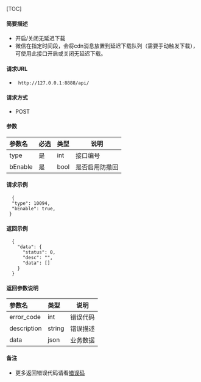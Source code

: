 [TOC]

#### 简要描述

- 开启/关闭无延迟下载
- 微信在指定时间段，会将cdn消息放置到延迟下载队列（需要手动触发下载），可使用此接口开启或关闭无延迟下载。

#### 请求URL

- ` http://127.0.0.1:8888/api/`

#### 请求方式

- POST

#### 参数

| 参数名     | 必选 | 类型   | 说明      |   
|:--------|:---|:-----|---------|   
| type    | 是  | int  | 接口编号    |   
| bEnable | 是  | bool | 是否启用防撤回 |   

#### 请求示例

```
  {
  "type": 10094,
  "bEnable": true,
 }
```

#### 返回示例

``` 
  {
    "data": {
      "status": 0,
      "desc": "",
      "data": []
    }
  }
```

#### 返回参数说明

| 参数名         | 类型     | 说明   |   
|:------------|:-------|------|   
| error_code  | int    | 错误代码 |   
| description | string | 错误描述 |   
| data        | json   | 业务数据 |   

#### 备注

- 更多返回错误代码请看[错误码](../错误代码.md)







